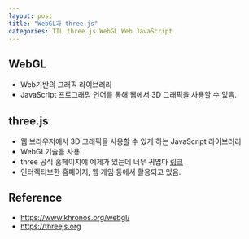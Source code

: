```yaml
---
layout: post
title: "WebGL과 three.js"
categories: TIL three.js WebGL Web JavaScript
---
```


## WebGL

- Web기반의 그래픽 라이브러리
- JavaScript 프로그래밍 언어를 통해 웹에서 3D 그래픽을 사용할 수 있음.

## three.js

- 웹 브라우저에서 3D 그래픽을 사용할 수 있게 하는 JavaScript 라이브러리
- WebGL기술을 사용
- three 공식 홈페이지에 예제가 있는데 너무 귀엽다 [링크](https://threejs.org/examples/#webgl_animation_keyframes)
- 인터렉티브한 홈페이지, 웹 게임 등에서 활용되고 있음.

## Reference

- https://www.khronos.org/webgl/
- https://threejs.org
